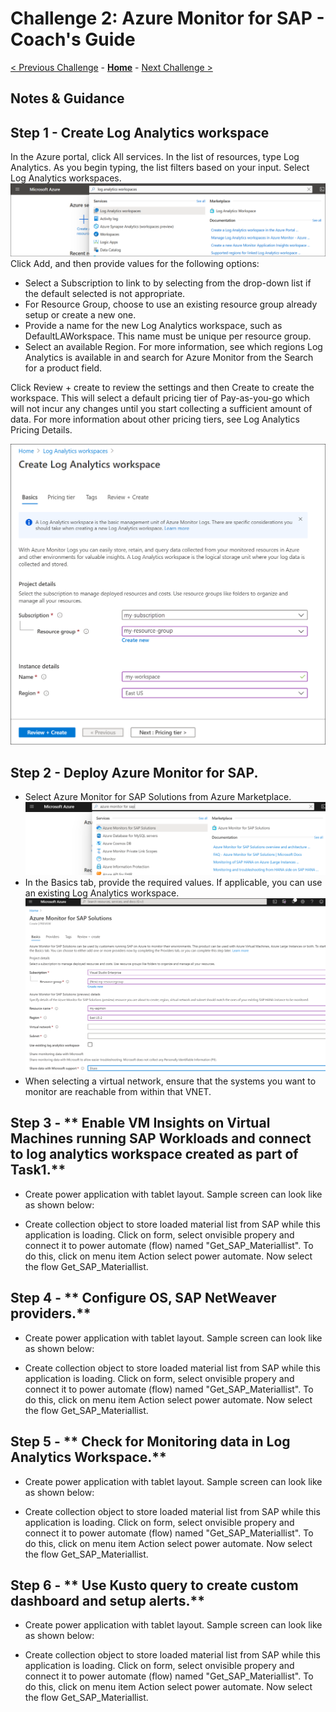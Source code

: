 # Challenge 2: Azure Monitor for SAP - Coach's Guide

[< Previous Challenge](./01-SAP-Auto-Deployment.md) - **[Home](README.md)** - [Next Challenge >](./03-SAP-Security.md)

## Notes & Guidance

## Step 1 - **Create Log Analytics workspace**
In the Azure portal, click All services. In the list of resources, type Log Analytics. As you begin typing, the list filters based on your input. Select Log Analytics workspaces.
![Create Workspace](Images/02-Azure-Monitor-Workspace-Create_1.png)
Click Add, and then provide values for the following options:
- Select a Subscription to link to by selecting from the drop-down list if the default selected is not appropriate.
- For Resource Group, choose to use an existing resource group already setup or create a new one.
- Provide a name for the new Log Analytics workspace, such as DefaultLAWorkspace. This name must be unique per resource group.
- Select an available Region. For more information, see which regions Log Analytics is available in and search for Azure Monitor from the Search for a product field.

Click Review + create to review the settings and then Create to create the workspace. This will select a default pricing tier of Pay-as-you-go which will not incur any changes until you start collecting a sufficient amount of data. For more information about other pricing tiers, see Log Analytics Pricing Details.

![Review&Create Worspace](Images/02-Azure-Monitor-Workspace-Create_2.png)

## Step 2 - **Deploy Azure Monitor for SAP.**

- Select Azure Monitor for SAP Solutions from Azure Marketplace.
![Azure Monitor for SAP](Images/02-Azure-Monitor-Create_Monitor-1.png)
- In the Basics tab, provide the required values. If applicable, you can use an existing Log Analytics workspace.
![Azure Monitor for SAP](Images/02-Azure-Monitor-Create_Monitor-2.png)
- When selecting a virtual network, ensure that the systems you want to monitor are reachable from within that VNET.


## Step 3 - ** Enable VM Insights on Virtual Machines running SAP Workloads and connect to log analytics workspace created as part of Task1.**

- Create power application with tablet layout. Sample screen can look like as shown below:

- Create collection object to store loaded material list from SAP while this application is loading. Click on form, select onvisible propery and connect it to power automate (flow) named "Get_SAP_Materiallist". To do this, click on menu item Action select power automate. Now select the flow Get_SAP_Materiallist. 

## Step 4 - ** Configure OS, SAP NetWeaver providers.**

- Create power application with tablet layout. Sample screen can look like as shown below:

- Create collection object to store loaded material list from SAP while this application is loading. Click on form, select onvisible propery and connect it to power automate (flow) named "Get_SAP_Materiallist". To do this, click on menu item Action select power automate. Now select the flow Get_SAP_Materiallist. 

## Step 5 - ** Check for Monitoring data in Log Analytics Workspace.**

- Create power application with tablet layout. Sample screen can look like as shown below:

- Create collection object to store loaded material list from SAP while this application is loading. Click on form, select onvisible propery and connect it to power automate (flow) named "Get_SAP_Materiallist". To do this, click on menu item Action select power automate. Now select the flow Get_SAP_Materiallist.

## Step 6 - ** Use Kusto query to create custom dashboard and setup alerts.**

- Create power application with tablet layout. Sample screen can look like as shown below:

- Create collection object to store loaded material list from SAP while this application is loading. Click on form, select onvisible propery and connect it to power automate (flow) named "Get_SAP_Materiallist". To do this, click on menu item Action select power automate. Now select the flow Get_SAP_Materiallist.
